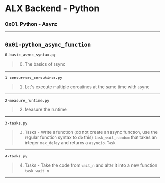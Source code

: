 # ALX Backend - Python 
### 0x01. Python - Async
---
`0x01-python_async_function`
---
`0-basic_async_syntax.py`
> 0. The basics of async
---
`1-concurrent_coroutines.py`
> 1. Let's execute multiple coroutines at the same time with async
---
`2-measure_runtime.py`
> 2. Measure the runtime
---
`3-tasks.py`
> 3. Tasks - Write a function (do not create an async function, use the regular function syntax to do this) `task_wait_random` that takes an integer `max_delay` and returns a `asyncio.Task`
---
`4-tasks.py`
> 4. Tasks - Take the code from `wait_n` and alter it into a new function `task_wait_n`
---
